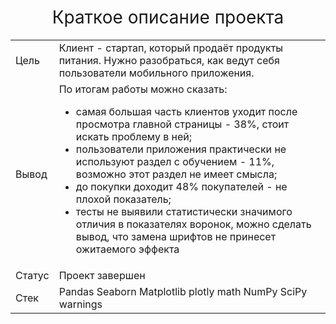 <h1 style="font-weight:normal" align="center">Краткое описание проекта</h1>

<table whidt=100% valign=top >
  <tr>
    <td>Цель</td>
    <td>Клиент - стартап, который продаёт продукты питания. Нужно разобраться, как ведут себя пользователи мобильного приложения.</td>
  </tr>
  <tr>
    <td>Вывод</td>
    <td>По итогам работы можно сказать:
      <ul>
        <li>самая большая часть клиентов уходит после просмотра главной страницы - 38%, стоит искать проблему в ней;</li>
        <li>пользователи приложения практически не используют раздел с обучением - 11%, возможно этот раздел не имеет смысла;</li>
        <li>до покупки доходит 48% покупателей - не плохой показатель;</li>
        <li>тесты не выявили статистически значимого отличия в показателях воронок, можно сделать вывод, что замена шрифтов не принесет ожитаемого эффекта</li>
      </ul>
    </td>
  </tr>
  <tr>
    <td>Статус</td>
    <td>Проект завершен</td>
  </tr>
  <tr>
    <td>Стек</td>
    <td>Pandas Seaborn Matplotlib plotly math NumPy SciPy warnings</td>
  </tr>
</table>
